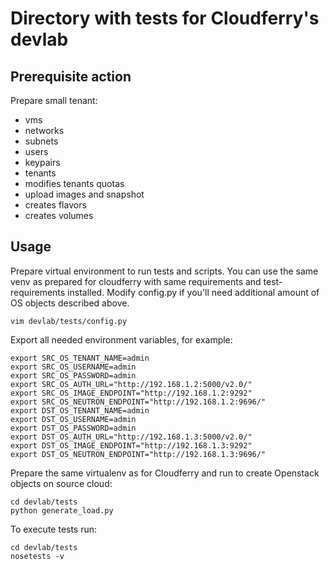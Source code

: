 Directory with tests for Cloudferry's devlab
==========

## Prerequisite action

Prepare small tenant:
- vms
- networks
- subnets
- users
- keypairs
- tenants
- modifies tenants quotas
- upload images and snapshot
- creates flavors
- creates volumes

## Usage

Prepare virtual environment to run tests and scripts. You can use the same
venv as prepared for cloudferry with same requirements and test-requirements
installed.
Modify config.py if you'll need additional amount of OS objects described above.
```
vim devlab/tests/config.py
```

Export all needed environment variables, for example:
```
export SRC_OS_TENANT_NAME=admin
export SRC_OS_USERNAME=admin
export SRC_OS_PASSWORD=admin
export SRC_OS_AUTH_URL="http://192.168.1.2:5000/v2.0/"
export SRC_OS_IMAGE_ENDPOINT="http://192.168.1.2:9292"
export SRC_OS_NEUTRON_ENDPOINT="http://192.168.1.2:9696/"
export DST_OS_TENANT_NAME=admin
export DST_OS_USERNAME=admin
export DST_OS_PASSWORD=admin
export DST_OS_AUTH_URL="http://192.168.1.3:5000/v2.0/"
export DST_OS_IMAGE_ENDPOINT="http://192.168.1.3:9292"
export DST_OS_NEUTRON_ENDPOINT="http://192.168.1.3:9696/"
```

Prepare the same virtualenv as for Cloudferry and run to create Openstack 
objects on source cloud:
```
cd devlab/tests
python generate_load.py
```

To execute tests run:
```
cd devlab/tests
nosetests -v
```